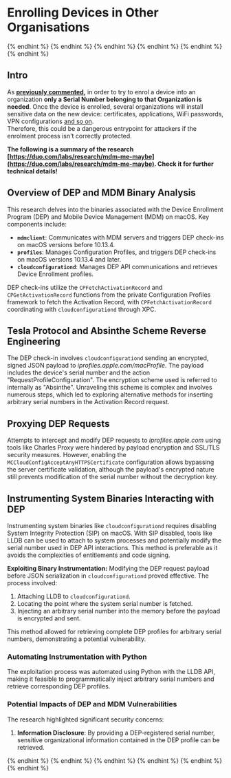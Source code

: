 # Enrolling Devices in Other Organisations

{% endhint %}
{% endhint %}
{% endhint %}
{% endhint %}
{% endhint %}
{% endhint %}

## Intro

As [**previously commented**](./#what-is-mdm-mobile-device-management)**,** in order to try to enrol a device into an organization **only a Serial Number belonging to that Organization is needed**. Once the device is enrolled, several organizations will install sensitive data on the new device: certificates, applications, WiFi passwords, VPN configurations [and so on](https://developer.apple.com/enterprise/documentation/Configuration-Profile-Reference.pdf).\
Therefore, this could be a dangerous entrypoint for attackers if the enrolment process isn't correctly protected.

**The following is a summary of the research [https://duo.com/labs/research/mdm-me-maybe](https://duo.com/labs/research/mdm-me-maybe). Check it for further technical details!**

## Overview of DEP and MDM Binary Analysis

This research delves into the binaries associated with the Device Enrollment Program (DEP) and Mobile Device Management (MDM) on macOS. Key components include:

- **`mdmclient`**: Communicates with MDM servers and triggers DEP check-ins on macOS versions before 10.13.4.
- **`profiles`**: Manages Configuration Profiles, and triggers DEP check-ins on macOS versions 10.13.4 and later.
- **`cloudconfigurationd`**: Manages DEP API communications and retrieves Device Enrollment profiles.

DEP check-ins utilize the `CPFetchActivationRecord` and `CPGetActivationRecord` functions from the private Configuration Profiles framework to fetch the Activation Record, with `CPFetchActivationRecord` coordinating with `cloudconfigurationd` through XPC.

## Tesla Protocol and Absinthe Scheme Reverse Engineering

The DEP check-in involves `cloudconfigurationd` sending an encrypted, signed JSON payload to _iprofiles.apple.com/macProfile_. The payload includes the device's serial number and the action "RequestProfileConfiguration". The encryption scheme used is referred to internally as "Absinthe". Unraveling this scheme is complex and involves numerous steps, which led to exploring alternative methods for inserting arbitrary serial numbers in the Activation Record request.

## Proxying DEP Requests

Attempts to intercept and modify DEP requests to _iprofiles.apple.com_ using tools like Charles Proxy were hindered by payload encryption and SSL/TLS security measures. However, enabling the `MCCloudConfigAcceptAnyHTTPSCertificate` configuration allows bypassing the server certificate validation, although the payload's encrypted nature still prevents modification of the serial number without the decryption key.

## Instrumenting System Binaries Interacting with DEP

Instrumenting system binaries like `cloudconfigurationd` requires disabling System Integrity Protection (SIP) on macOS. With SIP disabled, tools like LLDB can be used to attach to system processes and potentially modify the serial number used in DEP API interactions. This method is preferable as it avoids the complexities of entitlements and code signing.

**Exploiting Binary Instrumentation:**
Modifying the DEP request payload before JSON serialization in `cloudconfigurationd` proved effective. The process involved:

1. Attaching LLDB to `cloudconfigurationd`.
2. Locating the point where the system serial number is fetched.
3. Injecting an arbitrary serial number into the memory before the payload is encrypted and sent.

This method allowed for retrieving complete DEP profiles for arbitrary serial numbers, demonstrating a potential vulnerability.

### Automating Instrumentation with Python

The exploitation process was automated using Python with the LLDB API, making it feasible to programmatically inject arbitrary serial numbers and retrieve corresponding DEP profiles.

### Potential Impacts of DEP and MDM Vulnerabilities

The research highlighted significant security concerns:

1. **Information Disclosure**: By providing a DEP-registered serial number, sensitive organizational information contained in the DEP profile can be retrieved.
</details>
{% endhint %}
</details>
{% endhint %}
</details>
{% endhint %}
</details>
{% endhint %}
</details>
{% endhint %}
</details>
{% endhint %}
